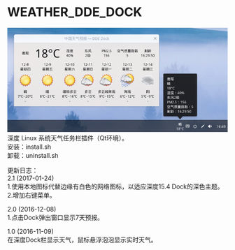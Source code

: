 # WEATHER_DDE_DOCK
![alt](preview.png)  
深度 Linux 系统天气任务栏插件（Qt环境）。  
安装：install.sh  
卸载：uninstall.sh  
  
更新日志：  
2.1 (2017-01-24)  
1.使用本地图标代替边缘有白色的网络图标，以适应深度15.4 Dock的深色主题。  
2.增加右键菜单。  
  
2.0 (2016-12-08)  
1.点击Dock弹出窗口显示7天预报。  
  
1.0 (2016-11-09)  
在深度Dock栏显示天气，鼠标悬浮泡泡显示实时天气。